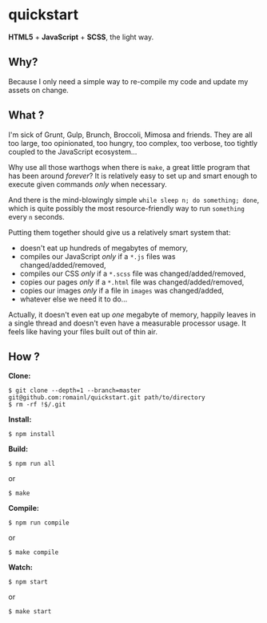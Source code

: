# quickstart

**HTML5** + **JavaScript** + **SCSS**, the light way.

## Why?

Because I only need a simple way to re-compile my code and update my assets on change.

## What ?

I'm sick of Grunt, Gulp, Brunch, Broccoli, Mimosa and friends. They are all too large, too opinionated, too hungry, too complex, too verbose, too tightly coupled to the JavaScript ecosystem…

Why use all those warthogs when there is `make`, a great little program that has been around *forever*? It is relatively easy to set up and smart enough to execute given commands *only* when necessary.

And there is the mind-blowingly simple `while sleep n; do something; done`, which is quite possibly the most resource-friendly way to run `something` every `n` seconds.

Putting them together should give us a relatively smart system that:

* doesn't eat up hundreds of megabytes of memory,
* compiles our JavaScript *only* if a `*.js` files was changed/added/removed,
* compiles our CSS *only* if a `*.scss` file was changed/added/removed,
* copies our pages *only* if a `*.html` file was changed/added/removed,
* copies our images *only* if a file in `images` was changed/added,
* whatever else we need it to do…

Actually, it doesn't even eat up *one* megabyte of memory, happily leaves in a single thread and doesn't even have a measurable processor usage. It feels like having your files built out of thin air.

## How ?

**Clone:**

    $ git clone --depth=1 --branch=master git@github.com:romainl/quickstart.git path/to/directory
    $ rm -rf !$/.git

**Install:**

    $ npm install

**Build:**

    $ npm run all

or

    $ make

**Compile:**

    $ npm run compile

or

    $ make compile

**Watch:**

    $ npm start

or

    $ make start
